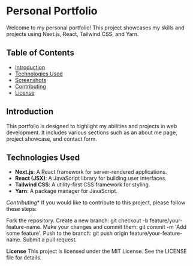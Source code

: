 # Personal Portfolio

Welcome to my personal portfolio! This project showcases my skills and projects using Next.js, React, Tailwind CSS, and Yarn. 

## Table of Contents

- [Introduction](#introduction)
- [Technologies Used](#technologies-used)
- [Screenshots](#screenshots)
- [Contributing](#contributing)
- [License](#license)

## Introduction

This portfolio is designed to highlight my abilities and projects in web development. It includes various sections such as an about me page, project showcase, and contact form.

## Technologies Used

- **Next.js**: A React framework for server-rendered applications.
- **React (JSX)**: A JavaScript library for building user interfaces.
- **Tailwind CSS**: A utility-first CSS framework for styling.
- **Yarn**: A package manager for JavaScript.

*Contributing**
If you would like to contribute to this project, please follow these steps:

Fork the repository.
Create a new branch: git checkout -b feature/your-feature-name.
Make your changes and commit them: git commit -m 'Add some feature'.
Push to the branch: git push origin feature/your-feature-name.
Submit a pull request.

**License**
This project is licensed under the MIT License. See the LICENSE file for details.
